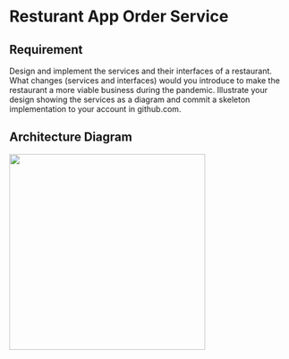 # Resturant App Order Service

## Requirement
Design and implement the services and their interfaces of a restaurant. What changes (services and interfaces) would you introduce to make the restaurant a more viable business during the pandemic. Illustrate your design showing the services as a diagram and commit a skeleton implementation to your account in github.com.


## Architecture Diagram
 <img src="https://github.com/suhrit-rimal/resturant/blob/main/diagrams/Resturant%20Micro%20Service%20ArchitecturKe.jpg" width="350px" />